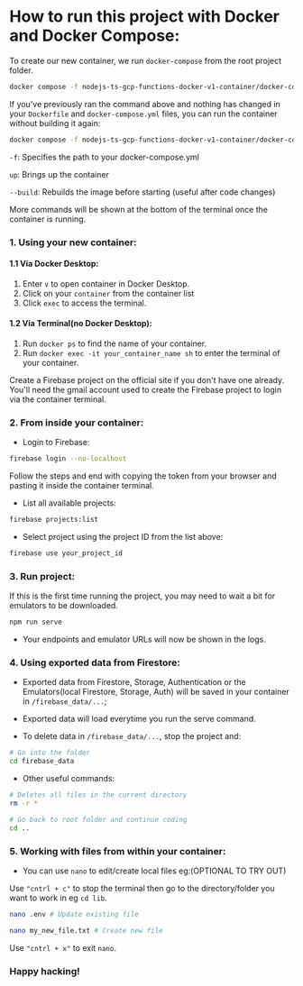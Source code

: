 # How to run this project with Docker and Docker Compose:

To create our new container, we run `docker-compose` from the root project folder.

```bash
docker compose -f nodejs-ts-gcp-functions-docker-v1-container/docker-compose.yml up --build
```

If you've previously ran the command above and nothing has changed in your `Dockerfile` and `docker-compose.yml` files, you can run the container without building it again:

```bash
docker compose -f nodejs-ts-gcp-functions-docker-v1-container/docker-compose.yml up # --build is removed
```

`-f`: Specifies the path to your docker-compose.yml

`up`: Brings up the container

`--build`: Rebuilds the image before starting (useful after code changes)

More commands will be shown at the bottom of the terminal once the container is running.

### 1. Using your new container:

#### 1.1 Via Docker Desktop:

1. Enter `v` to open container in Docker Desktop.
2. Click on your `container` from the container list
3. Click `exec` to access the terminal.

#### 1.2 Via Terminal(no Docker Desktop):

1. Run `docker ps` to find the name of your container.
2. Run `docker exec -it your_container_name sh` to enter the terminal of your container.

Create a Firebase project on the official site if you don't have one already. 
You'll need the gmail account used to create the Firebase project to login via the container terminal.

### 2. From inside your container:

- Login to Firebase:

``` bash
firebase login --no-localhost
```

Follow the steps and end with copying the token from your browser and pasting it inside the container terminal.

- List all available projects:

``` bash
firebase projects:list
```

- Select project using the project ID from the list above:

``` bash
firebase use your_project_id
```

### 3. Run project: 

If this is the first time running the project, you may need to wait a bit for emulators to be downloaded.

``` bash
npm run serve
```

- Your endpoints and emulator URLs will now be shown in the logs.

### 4. Using exported data from Firestore:

- Exported data from Firestore, Storage, Authentication or the Emulators(local Firestore, Storage, Auth) will be saved in your container in `/firebase_data/...`;

- Exported data will load everytime you run the serve command.

- To delete data in `/firebase_data/...`, stop the project and:

```sh
# Go into the folder
cd firebase_data
```

- Other useful commands:

```sh
# Deletes all files in the current directory
rm -r *
```

```sh
# Go back to root folder and continue coding
cd ..
```

### 5. Working with files from within your container:

- You can use `nano` to edit/create local files eg:(OPTIONAL TO TRY OUT)

Use `"cntrl + c"` to stop the terminal then go to the directory/folder you want to work in eg `cd lib`.

```bash
nano .env # Update existing file
```

```bash
nano my_new_file.txt # Create new file
```

Use `"cntrl + x"` to exit `nano`.

### Happy hacking!

